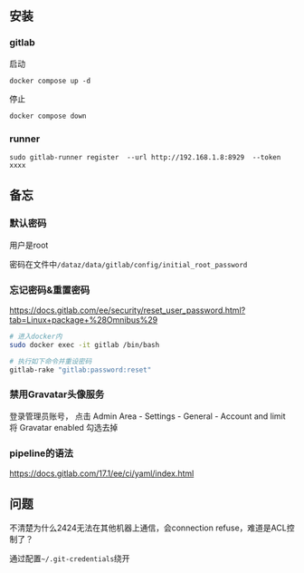## 安装

### gitlab

启动

```
docker compose up -d
```

停止

```
docker compose down
```

### runner

```
sudo gitlab-runner register  --url http://192.168.1.8:8929  --token xxxx
```

## 备忘

### 默认密码

用户是root

密码在文件中`/dataz/data/gitlab/config/initial_root_password`

### 忘记密码&重置密码

https://docs.gitlab.com/ee/security/reset_user_password.html?tab=Linux+package+%28Omnibus%29

```bash
# 进入docker内
sudo docker exec -it gitlab /bin/bash

# 执行如下命令并重设密码
gitlab-rake "gitlab:password:reset"
```

### 禁用Gravatar头像服务

登录管理员账号， 点击 Admin Area - Settings - General - Account and limit
将 Gravatar enabled 勾选去掉

### pipeline的语法

https://docs.gitlab.com/17.1/ee/ci/yaml/index.html

## 问题

不清楚为什么2424无法在其他机器上通信，会connection refuse，难道是ACL控制了？

通过配置`~/.git-credentials`绕开

